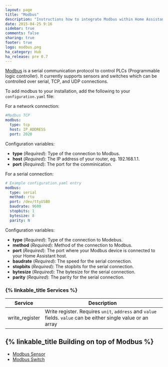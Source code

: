 ```yaml
---
layout: page
title: "Modbus"
description: "Instructions how to integrate Modbus within Home Assistant."
date: 2015-04-25 9:16
sidebar: true
comments: false
sharing: true
footer: true
logo: modbus.png
ha_category: Hub
ha_release: pre 0.7
---
```



[Modbus](http://www.modbus.org/) is a serial communication protocol to control PLCs (Programmable logic controller). It currently supports sensors and switches which can be controlled over serial, TCP, and UDP connections.

To add modbus to your installation, add the following to your `configuration.yaml` file:

For a network connection:

```yaml
#Modbus TCP
modbus:
  type: tcp
  host: IP_ADDRESS
  port: 2020
```

Configuration variables:

- **type** (*Required*): Type of the connection to Modbus.
- **host** (*Required*): The IP address of your router, eg. 192.168.1.1.
- **port** (*Required*): The port for the comminication.

For a serial connection:

```yaml
# Example configuration.yaml entry
modbus:
  type: serial
  method: rtu
  port: /dev/ttyUSB0
  baudrate: 9600
  stopbits: 1
  bytesize: 8
  parity: N
```

Configuration variables:

- **type** (*Required*): Type of the connection to Modebus.
- **method** (*Required*): Method of the connection to Modbus.
- **port** (*Required*): The port where your Modbus device is connected to your Home Assistant host.
- **baudrate** (*Required*): The speed for the serial connection.
- **stopbits** (*Required*): The stopbits for the serial connection.
- **bytesize** (*Required*): The bytesize for the serial connection.
- **parity** (*Required*): The parity for the serial connection.

### {% linkable_title Services %}


| Service | Description |
| ------- | ----------- |
| write_register | Write register. Requires `unit`, `address` and `value` fields. `value` can be either single value or an array |


## {% linkable_title Building on top of Modbus %}

 - [Modbus Sensor](/components/sensor.modbus/)
 - [Modbus Switch](/components/switch.modbus/)

